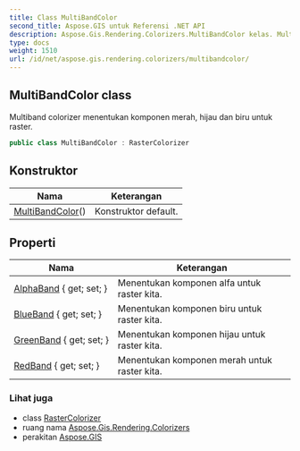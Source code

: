 ```yaml
---
title: Class MultiBandColor
second_title: Aspose.GIS untuk Referensi .NET API
description: Aspose.Gis.Rendering.Colorizers.MultiBandColor kelas. Multiband colorizer menentukan komponen merah hijau dan biru untuk raster.
type: docs
weight: 1510
url: /id/net/aspose.gis.rendering.colorizers/multibandcolor/
---
```

## MultiBandColor class

Multiband colorizer menentukan komponen merah, hijau dan biru untuk raster.

```csharp
public class MultiBandColor : RasterColorizer
```

## Konstruktor

| Nama | Keterangan |
| --- | --- |
| [MultiBandColor](multibandcolor/)() | Konstruktor default. |

## Properti

| Nama | Keterangan |
| --- | --- |
| [AlphaBand](../../aspose.gis.rendering.colorizers/multibandcolor/alphaband/) { get; set; } | Menentukan komponen alfa untuk raster kita. |
| [BlueBand](../../aspose.gis.rendering.colorizers/multibandcolor/blueband/) { get; set; } | Menentukan komponen biru untuk raster kita. |
| [GreenBand](../../aspose.gis.rendering.colorizers/multibandcolor/greenband/) { get; set; } | Menentukan komponen hijau untuk raster kita. |
| [RedBand](../../aspose.gis.rendering.colorizers/multibandcolor/redband/) { get; set; } | Menentukan komponen merah untuk raster kita. |

### Lihat juga

* class [RasterColorizer](../rastercolorizer/)
* ruang nama [Aspose.Gis.Rendering.Colorizers](../../aspose.gis.rendering.colorizers/)
* perakitan [Aspose.GIS](../../)


